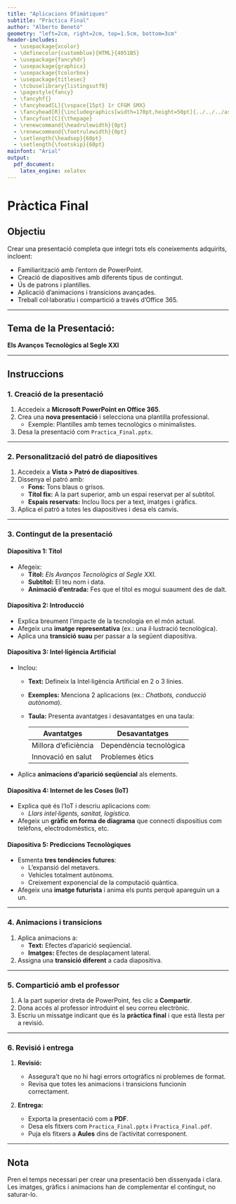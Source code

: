 ```yaml
---
title: "Aplicacions Ofimàtiques"
subtitle: "Pràctica Final"
author: "Alberto Benetó"
geometry: "left=2cm, right=2cm, top=1.5cm, bottom=3cm"
header-includes:
  - \usepackage{xcolor}
  - \definecolor{customblue}{HTML}{4051B5}
  - \usepackage{fancyhdr}
  - \usepackage{graphicx}
  - \usepackage{tcolorbox}
  - \usepackage{titlesec}
  - \tcbuselibrary{listingsutf8}
  - \pagestyle{fancy}
  - \fancyhf{}
  - \fancyhead[L]{\vspace{15pt} 1r CFGM SMX}
  - \fancyhead[R]{\includegraphics[width=170pt,height=50pt]{../../../assets/fse.png}}
  - \fancyfoot[C]{\thepage}
  - \renewcommand{\headrulewidth}{0pt}
  - \renewcommand{\footrulewidth}{0pt}
  - \setlength{\headsep}{60pt}
  - \setlength{\footskip}{60pt}
mainfont: "Arial"
output: 
  pdf_document:
    latex_engine: xelatex
---
```


# **Pràctica Final**

## **Objectiu**

Crear una presentació completa que integri tots els coneixements adquirits, incloent:

- Familiarització amb l’entorn de PowerPoint.
- Creació de diapositives amb diferents tipus de contingut.
- Ús de patrons i plantilles.
- Aplicació d’animacions i transicions avançades.
- Treball col·laboratiu i compartició a través d’Office 365.

---

## **Tema de la Presentació:**

**Els Avanços Tecnològics al Segle XXI**

---

## **Instruccions**

### **1. Creació de la presentació**

1. Accedeix a **Microsoft PowerPoint en Office 365**.
2. Crea una **nova presentació** i selecciona una plantilla professional.
   - Exemple: Plantilles amb temes tecnològics o minimalistes.
3. Desa la presentació com `Practica_Final.pptx`.

---

### **2. Personalització del patró de diapositives**

1. Accedeix a **Vista > Patró de diapositives**.
2. Dissenya el patró amb:
   - **Fons:** Tons blaus o grisos.
   - **Títol fix:** A la part superior, amb un espai reservat per al subtítol.
   - **Espais reservats:** Inclou llocs per a text, imatges i gràfics.
3. Aplica el patró a totes les diapositives i desa els canvis.

---

### **3. Contingut de la presentació**

#### **Diapositiva 1: Títol**
- Afegeix:
  - **Títol:** *Els Avanços Tecnològics al Segle XXI*.
  - **Subtítol:** El teu nom i data.
  - **Animació d’entrada:** Fes que el títol es mogui suaument des de dalt.

#### **Diapositiva 2: Introducció**
- Explica breument l’impacte de la tecnologia en el món actual.
- Afegeix una **imatge representativa** (ex.: una il·lustració tecnològica).
- Aplica una **transició suau** per passar a la següent diapositiva.

#### **Diapositiva 3: Intel·ligència Artificial**
- Inclou:
  - **Text:** Defineix la Intel·ligència Artificial en 2 o 3 línies.
  - **Exemples:** Menciona 2 aplicacions (ex.: *Chatbots, conducció autònoma*).
  - **Taula:** Presenta avantatges i desavantatges en una taula:

    | **Avantatges**        | **Desavantatges**       |
    |-----------------------|-------------------------|
    | Millora d’eficiència  | Dependència tecnològica |
    | Innovació en salut    | Problemes ètics         |

- Aplica **animacions d’aparició seqüencial** als elements.

#### **Diapositiva 4: Internet de les Coses (IoT)**
- Explica què és l’IoT i descriu aplicacions com:
  - *Llars intel·ligents, sanitat, logística*.
- Afegeix un **gràfic en forma de diagrama** que connecti dispositius com telèfons, electrodomèstics, etc.

#### **Diapositiva 5: Prediccions Tecnològiques**
- Esmenta **tres tendències futures**:
  - L’expansió del metavers.
  - Vehicles totalment autònoms.
  - Creixement exponencial de la computació quàntica.
- Afegeix una **imatge futurista** i anima els punts perquè apareguin un a un.

---

### **4. Animacions i transicions**

1. Aplica animacions a:
   - **Text:** Efectes d’aparició seqüencial.
   - **Imatges:** Efectes de desplaçament lateral.
2. Assigna una **transició diferent** a cada diapositiva.

---

### **5. Compartició amb el professor**

1. A la part superior dreta de PowerPoint, fes clic a **Compartir**.
2. Dona accés al professor introduint el seu correu electrònic.
3. Escriu un missatge indicant que és la **pràctica final** i que està llesta per a revisió.

---

### **6. Revisió i entrega**

1. **Revisió:**  
   - Assegura’t que no hi hagi errors ortogràfics ni problemes de format.
   - Revisa que totes les animacions i transicions funcionin correctament.

2. **Entrega:**  
   - Exporta la presentació com a **PDF**.
   - Desa els fitxers com `Practica_Final.pptx` i `Practica_Final.pdf`.
   - Puja els fitxers a **Aules** dins de l’activitat corresponent.

---

## **Nota**

Pren el temps necessari per crear una presentació ben dissenyada i clara. Les imatges, gràfics i animacions han de complementar el contingut, no saturar-lo.
